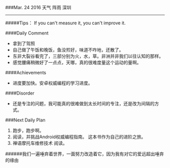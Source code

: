 ###Mar. 24 2016 天气 阵雨 深圳
***
#####Tips：
If you can't measure it, you can't improve it.

####Daily Comment
+ 拿到了驾照
+ 自己做了午饭和晚饭，鱼没煎好，味道不咋地，还散了。
+ 东非大裂谷看完了，三部分别为火，水，草。非洲并非我们以往认知的那样。
+ 感觉腰痛稍微好了一点点，天哪，真的很难度量这个运动的量啊。

####Achievements
+ 进度要加快。安卓权威编程的学习进度。

####Disorder
* 还是专注的问题，我可能真的很难做到太长时间的专注，还是改为间隔的方式。

###Next Daily Plan

1. 跑步，跑步啊。
2. 阅读，并挑战Android权威编程指南。 这本书作为自己的进阶之旅。
3. 禅语摩托车维修技术 阅读。

######我们一遍唾弃着世界，一面努力改造着它，因为我有对它的爱远超出唾弃的缘由